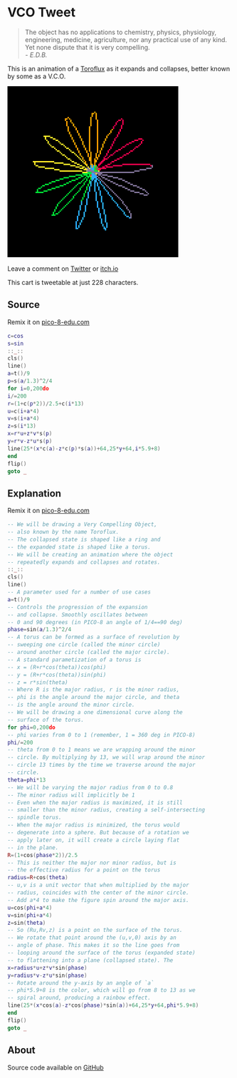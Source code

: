 # VCO Tweet
> The object has no applications to chemistry, physics, physiology,
engineering, medicine, agriculture, nor any practical use of any kind. 
Yet none dispute that it is very compelling.<br>
<cite>- E.D.B.</cite>

This is an animation of a [Toroflux](https://flowtoys.com/toroflux) as it expands and collapses, better
known by some as a V.C.O.


[![A rainbow spiral forming a spindle torus](images/animation.gif)](https://minimechmedia.itch.io/vco-tweet)

Leave a comment on [Twitter](https://x.com/MiniMechMedia/status/1816985455067316338) or [itch.io](https://minimechmedia.itch.io/vco-tweet)

This cart is tweetable at just 228 characters.

## Source
Remix it on [pico-8-edu.com](https://pico-8-edu.com/?c=AHB4YQGVAS7rwTMc-QCjr-AOlwdJY-AzO_OKO4pkpQ1e4PwnKMqmze83wfXZ8aklnqELyuIhXuEVurrYSFei0gJvEFX5Q7yBN5ImaPPrrgoMtzOSr0QKIgIi_kFBF1fVcTv9RLlSt-lDREFTZVlWZVmbNVVWqRKUqkTnCIxnKAgvLPIuKqKi34k2gjcogiRc6q46q4rKcsIGE-FCWS4c2O50dVd2g0vHtW9wXXZe-QpDW5MzC6v3tUkwG6ZdHBqhSZONifvGmp378pGgTWYO9EKetTthP9w7oV8Kh7puutuy6lNYxV-bzUwZx1kTFuHKShw-hR263bJs7aZENLPStAPJULNRG6OxhTeSJBi4cWTNGgM_GUrjpcVyu10ZXR1sNmfrLRWD7c3dYna5DA==)
```lua
c=cos
s=sin
::_::
cls()
line()
a=t()/9
p=s(a/1.3)^2/4
for i=0,200do
i/=200
r=(1+c(p*2))/2.5+c(i*13)
u=c(i+a*4)
v=s(i+a*4)
z=s(i*13)
x=r*u+z*v*s(p)
y=r*v-z*u*s(p)
line(25*(x*c(a)-z*c(p)*s(a))+64,25*y+64,i*5.9+8)
end
flip()
goto _
```

## Explanation
Remix it on [pico-8-edu.com](https://pico-8-edu.com/?c=AHB4YQsMBXDrwTMc-QCjr-AOlwdJY-AzO_OKO4pkpQ1e4PwnKMqmze83wfXZ8aklnqELynLiGaKoiZMXSDfqd3gBUyRN8Az1cUcFhpsZyRci6RDlEOGgoIur6raZfqXcqNt8JAqaKsuyKsvarKmySo6glCMSGNmYKpMkf4agGamSoTYOw52Briq2yvAlIl2BlagOHLOSP0M0MnKYXkgdrpTtOyw0G0lU90m7lTeZzkARhQvFO9RrL7GmKeKajawKJlY28qW8ybOiipaqpFjIQj_U2UqoMbAgNTQRC4Y2A6Eb9MJ-KQwsxAuS5V0ou3pASMwC9ZgZlBJmFrKu0CYSLtM5KYpYKqDIF1aUBnPxEZlit2UjWiUqA3PBOxTB4ELYXXZapYAQ20D7ZCkfqVUVtBSaGWmTqT4yxVK0suWIKjNNN1CqCcTFmUsDA5NHKqyEbd8NNCMjYkkbUTSZrFSBTEk0IXwOw8graZJnbSNaqYJ2S7IgifI1U2gTCDVoyYgFrUoYLRTlWi0q4I2VbKMSfxldFUTbWAllSWZ3LpwKZMKmxrZmBAqilYGBhbE2nrqwfocTswFxM4Ul-YJUDEbaQIViJq2NESwODkZrUkLNzPTeUqiyNLmqH9MKW0xpROWiD0NtLDkwVORtkO_pQ4la5J0xZyYUpJJmQHkhjKUNQutqhjOZ1gyHolShItOUSZdIsNZPofVWjigXNwuCNsv1WjGR3ljcONKWmT7Fbj8SWGVmsRdxGvL-pYbi3wn9gLp2jPk8IyhX9FWsT54m3Yh2qnXbp5mxPbR1JAe8q8Umfahx7iTsXNcXkjyS4X_k1COEb_1_6LCE2fKSpFQ01a3E9ZjeRjXjDrkOzSY9dzhCWTMbVbNRSVgaHlhMgoFOwbSs2wF9jLWkWlCcmEjyVX2FjaoQvcnN0FejV0pQJerTKjPxaCUjoO7Z5vrhS1PFCx2fRKdjPU-mFKSkzi2epXbGGiHVzk7YVs2a3I8dFgYWBJAlROTD-2kFDIRhmm8hS6hZ1FOiPEedgEaY-ZEez5KG1IJ8xFhdq65XGkGOSBTeYulZ2l3WQNSHn3Bbnm9sNGvFQDMiudNq_kxsFQATNCcq-nQTfhhN4mIw21taqnLDlIUAhA5XqLmzpLmxFKvRP6AUni5LB-am264VPtnwjIyXhkfeacFqXmqQ31WlQaoena4NzmUoF6QDEWdFj3xBSZsp9_yo50g4dI1SRTzQDChPJbQVpuHTqlKpQOggQE5IKWIhcKRuJV1EjCFijm0jATWQJKFallJa2TStKka2Njq0KveXxQN7m6vBZjJ4pQrdkIRSHyYTs82CkH9Ue9TSKVUSxbqtzUgglDKYqDtjX9DKkojCVNFq6GNV_2_nXWGPcAj6TO21oj47aVSqNkSqC6lQ04LQm7DlQL6mT6tBLd_sNbDWJI1uTLSh2lU1oVLSBBuEv3EXxMnSsl7PYLNPw2FdPb4wUms9Kd4frbKE8EOzIp6WrYgHrO3MVGgUaLdNOwmbAwUEBttyKcmSKlQ4E0UfZ4SfEpriT7EKmpKa-H86xYRoN9Ikkv5ZYONAng3UdppTdBM3WRPDCcakv2g9ZGEiAZZAHZ-JIsCLcAuTf01KIOJUblprdKaKeEvmR9BSaqqqCEe8rSBJtLE6IvC3tTIz0qwU8mlSFGU469xoNstC56sJ5FBV2VMV6ueQPsdLzBRkGVht7szXy0gaKkYwMzYm2rG2OSqbt5YpIE2FEjDD0yQforMn9ZEu7AlAxkQiMjtTCySJfOR76-m24uUI_ohNz_xMLtJ00MDg2JyRFM3EjZom2BqfXhEJGPSJMHE1Ocp2AsNTO9sIJbC4I0NxQBg=)
```lua
-- We will be drawing a Very Compelling Object,
-- also known by the name Toroflux.
-- The collapsed state is shaped like a ring and
-- the expanded state is shaped like a torus.
-- We will be creating an animation where the object
-- repeatedly expands and collapses and rotates.
::_::
cls()
line()
-- A parameter used for a number of use cases
a=t()/9
-- Controls the progression of the expansion
-- and collapse. Smoothly oscillates between
-- 0 and 90 degrees (in PICO-8 an angle of 1/4==90 deg)
phase=sin(a/1.3)^2/4
-- A torus can be formed as a surface of revolution by
-- sweeping one circle (called the minor circle) 
-- around another circle (called the major circle).
-- A standard parametization of a torus is
-- x = (R+r*cos(theta))cos(phi)
-- y = (R+r*cos(theta))sin(phi)
-- z = r*sin(theta)
-- Where R is the major radius, r is the minor radius,
-- phi is the angle around the major circle, and theta
-- is the angle around the minor circle.
-- We will be drawing a one dimensional curve along the
-- surface of the torus. 
for phi=0,200do
-- phi varies from 0 to 1 (remember, 1 = 360 deg in PICO-8)
phi/=200
-- theta from 0 to 1 means we are wrapping around the minor
-- circle. By multiplying by 13, we will wrap around the minor
-- circle 13 times by the time we traverse around the major
-- circle.
theta=phi*13
-- We will be varying the major radius from 0 to 0.8
-- The minor radius will implicitly be 1
-- Even when the major radius is maximized, it is still
-- smaller than the minor radius, creating a self-intersecting
-- spindle torus.
-- When the major radius is minimized, the torus would
-- degenerate into a sphere. But because of a rotation we
-- apply later on, it will create a circle laying flat
-- in the plane.
R=(1+cos(phase*2))/2.5
-- This is neither the major nor minor radius, but is
-- the effective radius for a point on the torus
radius=R+cos(theta)
-- u,v is a unit vector that when multiplied by the major
-- radius, coincides with the center of the minor circle.
-- Add a*4 to make the figure spin around the major axis.
u=cos(phi+a*4)
v=sin(phi+a*4)
z=sin(theta)
-- So (Ru,Rv,z) is a point on the surface of the torus.
-- We rotate that point around the (u,v,0) axis by an
-- angle of phase. This makes it so the line goes from
-- looping around the surface of the torus (expanded state)
-- to flattening into a plane (collapsed state). The
x=radius*u+z*v*sin(phase)
y=radius*v-z*u*sin(phase)
-- Rotate around the y-axis by an angle of `a`
-- phi*5.9+8 is the color, which will go from 8 to 13 as we
-- spiral around, producing a rainbow effect.
line(25*(x*cos(a)-z*cos(phase)*sin(a))+64,25*y+64,phi*5.9+8)
end
flip()
goto _
```





## About




Source code available on [GitHub](https://github.com/MiniMechMedia/pico8-games/tree/master/carts/vco-tweet)

